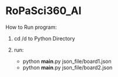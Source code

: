 # RoPaSci360_AI
 
How to Run program:

1. cd /d to Python Directory

2. run:

    - python __main__.py json_file/board1.json
    - python __main__.py json_file/board2.json

